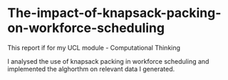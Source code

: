 # The-impact-of-knapsack-packing-on-workforce-scheduling

This report if for my UCL module - Computational Thinking

I analysed the use of knapsack packing in workforce scheduling and implemented the alghorthm on relevant data I generated. 
